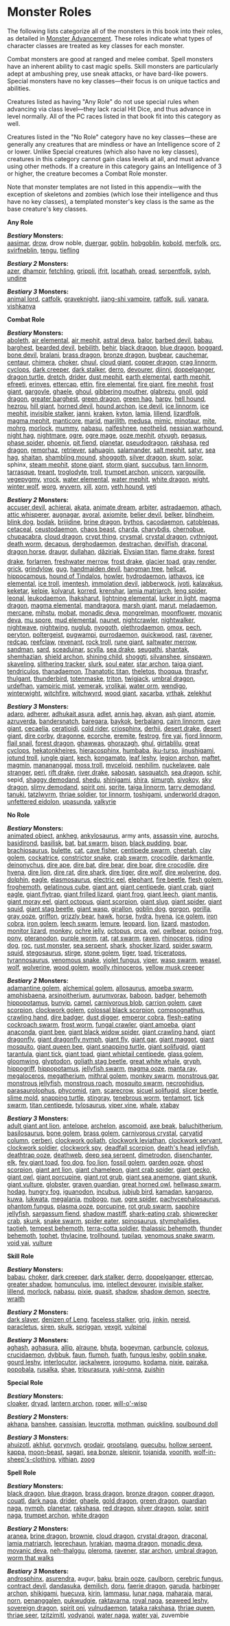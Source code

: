 # Monster Roles

The following lists categorize all of the monsters in this book into their roles, as detailed in [Monster Advancement](/pathfinderRPG/prd/monsters/monsterAdvancement.html). These roles indicate what types of character classes are treated as key classes for each monster.

Combat monsters are good at ranged and melee combat. Spell monsters have an inherent ability to cast magic spells. Skill monsters are particularly adept at ambushing prey, use sneak attacks, or have bard-like powers. Special monsters have no key classes—their focus is on unique tactics and abilities.

Creatures listed as having "Any Role" do not use special rules when advancing via class level—they lack racial Hit Dice, and thus advance in level normally. All of the PC races listed in that book fit into this category as well.

Creatures listed in the "No Role" category have no key classes—these are generally any creatures that are mindless or have an Intelligence score of 2 or lower. Unlike Special creatures (which also have no key classes), creatures in this category cannot gain class levels at all, and must advance using other methods. If a creature in this category gains an Intelligence of 3 or higher, the creature becomes a Combat Role monster.

Note that monster templates are not listed in this appendix—with the exception of skeletons and zombies (which lose their intelligence and thus have no key classes), a templated monster's key class is the same as the base creature's key classes.

**Any Role**

**_Bestiary_ Monsters:**  
 [aasimar](/pathfinderRPG/prd/monsters/aasimar.html#_aasimar), [drow](/pathfinderRPG/prd/monsters/drow.html#_drow), drow noble, [duergar](/pathfinderRPG/prd/monsters/duergar.html#_duergar), [goblin](/pathfinderRPG/prd/monsters/goblin.html#_goblin), [hobgoblin](/pathfinderRPG/prd/monsters/hobgoblin.html#_hobgoblin), [kobold](/pathfinderRPG/prd/monsters/kobold.html#_kobold), [merfolk](/pathfinderRPG/prd/monsters/merfolk.html#_merfolk), [orc](/pathfinderRPG/prd/monsters/orc.html#_orc), [svirfneblin](/pathfinderRPG/prd/monsters/svirfneblin.html#_svirfneblin), [tengu](/pathfinderRPG/prd/monsters/tengu.html#_tengu), [tiefling](/pathfinderRPG/prd/monsters/tiefling.html#_tiefling)

**_Bestiary 2_ Monsters:**  
 [azer](/pathfinderRPG/prd/additionalMonsters/azer.html#_azer), [dhampir](/pathfinderRPG/prd/additionalMonsters/dhampir.html#_dhampir-), [fetchling](/pathfinderRPG/prd/additionalMonsters/fetchling.html#_fetchling), [grippli](/pathfinderRPG/prd/additionalMonsters/grippli.html#_grippli), [ifrit](/pathfinderRPG/prd/additionalMonsters/ifrit.html#_ifrit), [locathah](/pathfinderRPG/prd/additionalMonsters/locathah.html#_locathah), [oread](/pathfinderRPG/prd/additionalMonsters/oread.html#_oread-), [serpentfolk](/pathfinderRPG/prd/additionalMonsters/serpentfolk.html#_serpentfolk), [sylph](/pathfinderRPG/prd/additionalMonsters/sylph.html#_sylph), [undine](/pathfinderRPG/prd/additionalMonsters/undine.html#_undine)

**_Bestiary 3_ Monsters:**  
 [animal lord](/pathfinderRPG/prd/bestiary3/animalLord.html#_animal-lord), [catfolk](/pathfinderRPG/prd/bestiary3/catfolk.html#_catfolk), [graveknight](/pathfinderRPG/prd/bestiary3/graveknight.html#_graveknight), [jiang-shi vampire](/pathfinderRPG/prd/bestiary3/vampire.html#_vampire,-jiang-shi), [ratfolk](/pathfinderRPG/prd/bestiary3/ratfolk.html#_ratfolk), [suli](/pathfinderRPG/prd/bestiary3/suli.html#_suli), [vanara](/pathfinderRPG/prd/bestiary3/vanara.html#_vanara), [vishkanya](/pathfinderRPG/prd/bestiary3/vishkanya.html#_vishkanya)

**Combat Role**

**_Bestiary_ Monsters:**  
 [aboleth](/pathfinderRPG/prd/monsters/aboleth.html#_aboleth), [air elemental](/pathfinderRPG/prd/monsters/elemental.html#_elemental-air), [air mephit](/pathfinderRPG/prd/monsters/mephit.html#_mephit), [astral deva](/pathfinderRPG/prd/monsters/angel.html#_angel-astral-deva), [balor](/pathfinderRPG/prd/monsters/demon.html#_demon-balor), [barbed devil](/pathfinderRPG/prd/monsters/devil.html#_devil-barbed), [babau](/pathfinderRPG/prd/monsters/demon.html#_demon-babau), [barghest](/pathfinderRPG/prd/monsters/barghest.html#_barghest), [bearded devil](/pathfinderRPG/prd/monsters/devil.html#_devil-bearded), [bebilith](/pathfinderRPG/prd/monsters/bebilith.html#_bebilith), [behir](/pathfinderRPG/prd/monsters/behir.html#_behir), [black dragon](/pathfinderRPG/prd/monsters/dragon.html#_chromatic-dragon-black), [blue dragon](/pathfinderRPG/prd/monsters/dragon.html#_chromatic-dragon-blue), [boggard](/pathfinderRPG/prd/monsters/boggard.html#_boggard), [bone devil](/pathfinderRPG/prd/monsters/devil.html#_devil-bone), [bralani](/pathfinderRPG/prd/monsters/azata.html#_azata-bralani), [brass dragon](/pathfinderRPG/prd/monsters/dragon.html#_metallic-dragon-brass), [bronze dragon](/pathfinderRPG/prd/monsters/dragon.html#_metallic-dragon-bronze), [bugbear](/pathfinderRPG/prd/monsters/bugbear.html#_bugbear), [cauchemar](/pathfinderRPG/prd/monsters/nightmare.html#_nightmare-cauchemar), [centaur](/pathfinderRPG/prd/monsters/centaur.html#_centaur), [chimera](/pathfinderRPG/prd/monsters/chimera.html#_chimera), [choker](/pathfinderRPG/prd/monsters/choker.html#_choker), [chuul](/pathfinderRPG/prd/monsters/chuul.html#_chuul), [cloud giant](/pathfinderRPG/prd/monsters/giant.html#_giant-cloud), [copper dragon](/pathfinderRPG/prd/monsters/dragon.html#_metallic-dragon-copper), [crag linnorm](/pathfinderRPG/prd/monsters/linnorm.html#_linnorm-crag), [cyclops](/pathfinderRPG/prd/monsters/cyclops.html#_cyclops), [dark creeper](/pathfinderRPG/prd/monsters/darkCreeper.html#_dark-creeper), [dark stalker](/pathfinderRPG/prd/monsters/darkStalker.html#_dark-stalker), [derro](/pathfinderRPG/prd/monsters/derro.html#_derro), [devourer](/pathfinderRPG/prd/monsters/devourer.html#_devourer), [djinni](/pathfinderRPG/prd/monsters/genie.html#_genie-djinni), [doppelganger](/pathfinderRPG/prd/monsters/doppelganger.html#_doppelganger), [dragon turtle](/pathfinderRPG/prd/monsters/dragonTurtle.html#_dragon-turtle), [dretch](/pathfinderRPG/prd/monsters/demon.html#_demon-dretch), [drider](/pathfinderRPG/prd/monsters/drider.html#_drider), [dust mephit](/pathfinderRPG/prd/monsters/mephit.html#_mephit), [earth elemental](/pathfinderRPG/prd/monsters/elemental.html#_elemental-earth), [earth mephit](/pathfinderRPG/prd/monsters/mephit.html#_mephit), [efreeti](/pathfinderRPG/prd/monsters/genie.html#_genie-efreeti), [erinyes](/pathfinderRPG/prd/monsters/devil.html#_devil-erinyes), [ettercap](/pathfinderRPG/prd/monsters/ettercap.html#_ettercap), [ettin](/pathfinderRPG/prd/monsters/ettin.html#_ettin), [fire elemental](/pathfinderRPG/prd/monsters/elemental.html#_elemental-fire), [fire giant](/pathfinderRPG/prd/monsters/giant.html#_giant-fire), [fire mephit](/pathfinderRPG/prd/monsters/mephit.html#_mephit), [frost giant](/pathfinderRPG/prd/monsters/giant.html#_giant-frost), [gargoyle](/pathfinderRPG/prd/monsters/gargoyle.html#_gargoyle), [ghaele](/pathfinderRPG/prd/monsters/azata.html#_azata-ghaele), [ghoul](/pathfinderRPG/prd/monsters/ghoul.html#_ghoul), [gibbering mouther](/pathfinderRPG/prd/monsters/gibberingMouther.html#_gibbering-mouther), [glabrezu](/pathfinderRPG/prd/monsters/demon.html#_demon-glabrezu), [gnoll](/pathfinderRPG/prd/monsters/gnoll.html#_gnoll), [gold dragon](/pathfinderRPG/prd/monsters/dragon.html#_metallic-dragon-gold), [greater barghest](/pathfinderRPG/prd/monsters/barghest.html#_greater-barghest), [green dragon](/pathfinderRPG/prd/monsters/dragon.html#_chromatic-dragon-green), [green hag](/pathfinderRPG/prd/monsters/greenHag.html#_green-hag), [harpy](/pathfinderRPG/prd/monsters/harpy.html#_harpy), [hell hound](/pathfinderRPG/prd/monsters/hellHound.html#_hell-hound), [hezrou](/pathfinderRPG/prd/monsters/demon.html#_demon-hezrou), [hill giant](/pathfinderRPG/prd/monsters/giant.html#_giant-hill), [horned devil](/pathfinderRPG/prd/monsters/devil.html#_devil-horned), [hound archon](/pathfinderRPG/prd/monsters/archon.html#_archon-hound), [ice devil](/pathfinderRPG/prd/monsters/devil.html#_devil-ice), [ice linnorm](/pathfinderRPG/prd/monsters/linnorm.html#_linnorm-ice), [ice mephit](/pathfinderRPG/prd/monsters/mephit.html#_mephit), [invisible stalker](/pathfinderRPG/prd/monsters/invisibleStalker.html#_invisible-stalker), [janni](/pathfinderRPG/prd/monsters/genie.html#_genie-janni), [kraken](/pathfinderRPG/prd/monsters/kraken.html#_kraken), [kyton](/pathfinderRPG/prd/monsters/kyton.html#_kyton), [lamia](/pathfinderRPG/prd/monsters/lamia.html#_lamia), [lillend](/pathfinderRPG/prd/monsters/azata.html#_azata-lillend), [lizardfolk](/pathfinderRPG/prd/monsters/lizardfolk.html#_lizardfolk), [magma mephit](/pathfinderRPG/prd/monsters/mephit.html#_mephit), [manticore](/pathfinderRPG/prd/monsters/manticore.html#_manticore), [marid](/pathfinderRPG/prd/monsters/genie.html#_genie-marid), [marilith](/pathfinderRPG/prd/monsters/demon.html#_demon-marilith), [medusa](/pathfinderRPG/prd/monsters/medusa.html#_medusa), [mimic](/pathfinderRPG/prd/monsters/mimic.html#_mimic), [minotaur](/pathfinderRPG/prd/monsters/minotaur.html#_minotaur), [mite](/pathfinderRPG/prd/monsters/mite.html#_mite), [mohrg](/pathfinderRPG/prd/monsters/mohrg.html#_mohrg), [morlock](/pathfinderRPG/prd/monsters/morlock.html#_morlock), [mummy](/pathfinderRPG/prd/monsters/mummy.html#_mummy), [nabasu](/pathfinderRPG/prd/monsters/demon.html#_demon-nabasu), [nalfeshnee](/pathfinderRPG/prd/monsters/demon.html#_demon-nalfeshnee), [neothelid](/pathfinderRPG/prd/monsters/neothelid.html#_neothelid), [nessian warhound](/pathfinderRPG/prd/monsters/hellHound.html#_hell-hound-nessian), [night hag](/pathfinderRPG/prd/monsters/nightHag.html#_night-hag), [nightmare](/pathfinderRPG/prd/monsters/nightmare.html#_nightmare), [ogre](/pathfinderRPG/prd/monsters/ogre.html#_ogre), [ogre mage](/pathfinderRPG/prd/monsters/oni.html#_oni-ogre-mage), [ooze mephit](/pathfinderRPG/prd/monsters/mephit.html#_mephit), [otyugh](/pathfinderRPG/prd/monsters/otyugh.html#_otyugh), [pegasus](/pathfinderRPG/prd/monsters/pegasus.html#_pegasus), [phase spider](/pathfinderRPG/prd/monsters/phaseSpider.html#_phase-spider), [phoenix](/pathfinderRPG/prd/monsters/phoenix.html#_phoenix), [pit fiend](/pathfinderRPG/prd/monsters/devil.html#_devil-pit-fiend), [planetar](/pathfinderRPG/prd/monsters/angel.html#_angel-planetar), [pseudodragon](/pathfinderRPG/prd/monsters/pseudodragon.html#_pseudodragon), [rakshasa](/pathfinderRPG/prd/monsters/rakshasa.html#_rakshasa), [red dragon](/pathfinderRPG/prd/monsters/dragon.html#_chromatic-dragon-red), [remorhaz](/pathfinderRPG/prd/monsters/remorhaz.html#_remorhaz), [retriever](/pathfinderRPG/prd/monsters/retriever.html#_retriever), [sahuagin](/pathfinderRPG/prd/monsters/sahuagin.html#_sahuagin), [salamander](/pathfinderRPG/prd/monsters/salamander.html#_salamander), [salt mephit](/pathfinderRPG/prd/monsters/mephit.html#_mephit), [satyr](/pathfinderRPG/prd/monsters/satyr.html#_satyr), [sea hag](/pathfinderRPG/prd/monsters/seaHag.html#_sea-hag), [shaitan](/pathfinderRPG/prd/monsters/genie.html#_genie-shaitan), [shambling mound](/pathfinderRPG/prd/monsters/shamblingMound.html#_shambling-mound), [shoggoth](/pathfinderRPG/prd/monsters/shoggoth.html#_shoggoth), [silver dragon](/pathfinderRPG/prd/monsters/dragon.html#_metallic-dragon-silver), [skum](/pathfinderRPG/prd/monsters/skum.html#_skum), [solar](/pathfinderRPG/prd/monsters/angel.html#_angel-solar), sphinx, [steam mephit](/pathfinderRPG/prd/monsters/mephit.html#_mephit), [stone giant](/pathfinderRPG/prd/monsters/giant.html#_giant-stone), [storm giant](/pathfinderRPG/prd/monsters/giant.html#_giant-storm), [succubus](/pathfinderRPG/prd/monsters/demon.html#_demon-succubus), [tarn linnorm](/pathfinderRPG/prd/monsters/linnorm.html#_linnorm-tarn), [tarrasque](/pathfinderRPG/prd/monsters/tarrasque.html#_tarrasque), [treant](/pathfinderRPG/prd/monsters/treant.html#_treant), [troglodyte](/pathfinderRPG/prd/monsters/troglodyte.html#_troglodyte), [troll](/pathfinderRPG/prd/monsters/troll.html#_troll), [trumpet archon](/pathfinderRPG/prd/monsters/archon.html#_archon-trumpet), [unicorn](/pathfinderRPG/prd/monsters/unicorn.html#_unicorn), [vargouille](/pathfinderRPG/prd/monsters/vargouille.html#_vargouille), [vegepygmy](/pathfinderRPG/prd/monsters/vegepygmy.html#_vegepygmy), [vrock](/pathfinderRPG/prd/monsters/demon.html#_demon-vrock), [water elemental](/pathfinderRPG/prd/monsters/elemental.html#_elemental-water), [water mephit](/pathfinderRPG/prd/monsters/mephit.html#_mephit), [white dragon](/pathfinderRPG/prd/monsters/dragon.html#_chromatic-dragon-white), [wight](/pathfinderRPG/prd/monsters/wight.html#_wight), [winter wolf](/pathfinderRPG/prd/monsters/worg.html#_worg-winter-wolf), [worg](/pathfinderRPG/prd/monsters/worg.html#_worg), [wyvern](/pathfinderRPG/prd/monsters/wyvern.html#_wyvern), [xill](/pathfinderRPG/prd/monsters/xill.html#_xill), [xorn](/pathfinderRPG/prd/monsters/xill.html#_xill), [yeth hound](/pathfinderRPG/prd/monsters/yethHound.html#_yeth-hound), [yeti](/pathfinderRPG/prd/monsters/yeti.html#_yeti)

**_Bestiary 2_ Monsters:**  
 [accuser devil](/pathfinderRPG/prd/additionalMonsters/devil.html#_devil,-accuser), [achierai](/pathfinderRPG/prd/additionalMonsters/achaierai.html#_achaierai), [akata](/pathfinderRPG/prd/additionalMonsters/akata.html#_akata), [animate dream](/pathfinderRPG/prd/additionalMonsters/animateDream.html#_animate-dream), [arbiter](/pathfinderRPG/prd/additionalMonsters/inevitable.html#_inevitable,-arbiter), [astradaemon](/pathfinderRPG/prd/additionalMonsters/daemon.html#_daemon,-astradaemon), [athach](/pathfinderRPG/prd/additionalMonsters/athach.html#_athach), [attic whisperer](/pathfinderRPG/prd/additionalMonsters/atticWhisperer.html#_attic-whisperer), [augnagar](/pathfinderRPG/prd/additionalMonsters/qlippoth.html#_qlippoth,-augnagar), [avoral](/pathfinderRPG/prd/additionalMonsters/agathion.html#_agathion,-avoral), [axiomite](/pathfinderRPG/prd/additionalMonsters/axiomite.html#_axiomite-), [belier devil](/pathfinderRPG/prd/additionalMonsters/devil.html#_devil,-belier), [belker](/pathfinderRPG/prd/additionalMonsters/belker.html#_belker), [blindheim](/pathfinderRPG/prd/additionalMonsters/blindheim.html#_blindheim), [blink dog](/pathfinderRPG/prd/additionalMonsters/blinkDog.html#_blink-dog), [bodak](/pathfinderRPG/prd/additionalMonsters/bodak.html#_bodak), [brijidine](/pathfinderRPG/prd/additionalMonsters/azata.html#_azata,-brijidine), [brine dragon](/pathfinderRPG/prd/additionalMonsters/dragon.html#_primal-dragon,-brine), [bythos](/pathfinderRPG/prd/additionalMonsters/aeon.html#_aeon,-bythos-), [cacodaemon](/pathfinderRPG/prd/additionalMonsters/daemon.html#_daemon,-cacodaemon), [catoblepas](/pathfinderRPG/prd/additionalMonsters/catoblepas.html#_catoblepas), [cetaceal](/pathfinderRPG/prd/additionalMonsters/agathion.html#_agathion,-cetaceal), [ceustodaemon](/pathfinderRPG/prd/additionalMonsters/daemon.html#_daemon,-ceustodaemon), [chaos beast](/pathfinderRPG/prd/additionalMonsters/chaosBeast.html#_chaos-beast), [charda](/pathfinderRPG/prd/additionalMonsters/charda.html#_charda), [charybdis](/pathfinderRPG/prd/additionalMonsters/charybdis.html#_charybdis), [chernobue](/pathfinderRPG/prd/additionalMonsters/qlippoth.html#_qlippoth,-chernobue), [chupacabra](/pathfinderRPG/prd/additionalMonsters/chupacabra.html#_chupacabra), [cloud dragon](/pathfinderRPG/prd/additionalMonsters/dragon.html#_primal-dragon,-cloud), [crypt thing](/pathfinderRPG/prd/additionalMonsters/cryptThing.html#_crypt-thing), [crysmal](/pathfinderRPG/prd/additionalMonsters/crysmal.html#_crysmal), [crystal dragon](/pathfinderRPG/prd/additionalMonsters/dragon.html#_primal-dragon,-crystal), [cythnigot](/pathfinderRPG/prd/additionalMonsters/qlippoth.html#_qlippoth,-cythnigot), [death worm](/pathfinderRPG/prd/additionalMonsters/deathWorm.html#_death-worm), [decapus](/pathfinderRPG/prd/additionalMonsters/decapus.html#_decapus), [derghodaemon](/pathfinderRPG/prd/additionalMonsters/daemon.html#_daemon,-derghodaemon), [destrachan](/pathfinderRPG/prd/additionalMonsters/destrachan.html#_destrachan), [devilfish](/pathfinderRPG/prd/additionalMonsters/devilfish.html#_devilfish), [draconal](/pathfinderRPG/prd/additionalMonsters/agathion.html#_agathion,-draconal), [dragon horse](/pathfinderRPG/prd/additionalMonsters/dragonHorse.html#_dragon-horse), [draugr](/pathfinderRPG/prd/additionalMonsters/draugr.html#_draugr), [dullahan](/pathfinderRPG/prd/additionalMonsters/dullahan.html#_dullahan), [dâziriak](/pathfinderRPG/prd/additionalMonsters/dZiriak.html#_dziriak-), [Elysian titan](/pathfinderRPG/prd/additionalMonsters/titan.html#_titan,-elysian), [flame drake](/pathfinderRPG/prd/additionalMonsters/drake.html#_drake,-flame), [forest drake](/pathfinderRPG/prd/additionalMonsters/drake.html#_drake,-forest), [forlarren](/pathfinderRPG/prd/additionalMonsters/forlarren.html#_forlarren), [freshwater merrow](/pathfinderRPG/prd/additionalMonsters/merrow.html#_merrow), [frost drake](/pathfinderRPG/prd/additionalMonsters/drake.html#_drake,-frost), [glacier toad](/pathfinderRPG/prd/additionalMonsters/toad.html#_toad,-glacier), [gray render](/pathfinderRPG/prd/additionalMonsters/grayRender.html#_gray-render), [grick](/pathfinderRPG/prd/additionalMonsters/grick.html#_grick), [grindylow](/pathfinderRPG/prd/additionalMonsters/grindylow.html#_grindylow), [gug](/pathfinderRPG/prd/additionalMonsters/gug.html#_gug), [handmaiden devil](/pathfinderRPG/prd/additionalMonsters/devil.html#_devil,-handmaiden), [hangman tree](/pathfinderRPG/prd/additionalMonsters/hangmanTree.html#_hangman-tree), [hellcat](/pathfinderRPG/prd/additionalMonsters/hellcat.html#_hellcat), [hippocampus](/pathfinderRPG/prd/additionalMonsters/hippocampus.html#_hippocampus), [hound of Tindalos](/pathfinderRPG/prd/additionalMonsters/houndOfTindalos.html#_hound-of-tindalos), [howler](/pathfinderRPG/prd/additionalMonsters/howler.html#_howler), [hydrodaemon](/pathfinderRPG/prd/additionalMonsters/daemon.html#_daemon,-hydrodaemon), [iathavos](/pathfinderRPG/prd/additionalMonsters/qlippoth.html#_qlippoth,-iathavos), [ice elemental](/pathfinderRPG/prd/additionalMonsters/elemental.html#_elemental,-ice), [ice troll](/pathfinderRPG/prd/additionalMonsters/troll.html#_troll,-ice), [imentesh](/pathfinderRPG/prd/additionalMonsters/protean.html#_protean,-imentesh), [immolation devil](/pathfinderRPG/prd/additionalMonsters/devil.html#_devil,-immolation), [jabberwock](/pathfinderRPG/prd/additionalMonsters/jabberwock.html#_jabberwock), [jyoti](/pathfinderRPG/prd/additionalMonsters/jyoti.html#_jyoti), [kalavakus](/pathfinderRPG/prd/additionalMonsters/demon.html#_demon,-kalavakus), [keketar](/pathfinderRPG/prd/additionalMonsters/protean.html#_protean,-keketar-), [kelpie](/pathfinderRPG/prd/additionalMonsters/kelpie.html#_kelpie), [kolyarut](/pathfinderRPG/prd/additionalMonsters/inevitable.html#_inevitable,-kolyarut), [korred](/pathfinderRPG/prd/additionalMonsters/korred.html#_korred), [krenshar](/pathfinderRPG/prd/additionalMonsters/krenshar.html#_krenshar-), [lamia matriarch](/pathfinderRPG/prd/additionalMonsters/lamiaMatriarch.html#_lamia-matriarch), [leng spider](/pathfinderRPG/prd/additionalMonsters/lengSpider.html#_leng-spider), [leonal](/pathfinderRPG/prd/additionalMonsters/agathion.html#_agathion,-leonal), [leukodaemon](/pathfinderRPG/prd/additionalMonsters/daemon.html#_daemon,-leukodaemon), [lhaksharut](/pathfinderRPG/prd/additionalMonsters/inevitable.html#_inevitable,-lhaksharut), [lightning elemental](/pathfinderRPG/prd/additionalMonsters/elemental.html#_elemental,-lightning), [lurker in light](/pathfinderRPG/prd/additionalMonsters/lurkerInLight.html#_lurker-in-light), [magma dragon](/pathfinderRPG/prd/additionalMonsters/dragon.html#_primal-dragon,-magma), [magma elemental](/pathfinderRPG/prd/additionalMonsters/elemental.html#_elemental,-magma), [mandragora](/pathfinderRPG/prd/additionalMonsters/mandragora.html#_mandragora), [marsh giant](/pathfinderRPG/prd/additionalMonsters/giant.html#_giant,-marsh), [marut](/pathfinderRPG/prd/additionalMonsters/inevitable.html#_inevitable,-marut), [meladaemon](/pathfinderRPG/prd/additionalMonsters/daemon.html#_daemon,-meladaemon), [mercane](/pathfinderRPG/prd/additionalMonsters/mercane.html#_mercane), [mihstu](/pathfinderRPG/prd/additionalMonsters/mihstu.html#_mihstu), [mobat](/pathfinderRPG/prd/additionalMonsters/bat.html#_bat,-mobat-), [monadic deva](/pathfinderRPG/prd/additionalMonsters/angel.html#_angel,-monadic-deva), [mongrelman](/pathfinderRPG/prd/additionalMonsters/mongrelman.html#_mongrelman), [moonflower](/pathfinderRPG/prd/additionalMonsters/moonflower.html#_moonflower), [movanic deva](/pathfinderRPG/prd/additionalMonsters/angel.html#_angel,-movanic-deva), [mu spore](/pathfinderRPG/prd/additionalMonsters/muSpore.html#_mu-spore), [mud elemental](/pathfinderRPG/prd/additionalMonsters/elemental.html#_elemental,-mud), [naunet](/pathfinderRPG/prd/additionalMonsters/protean.html#_protean,-naunet-), [nightcrawler](/pathfinderRPG/prd/additionalMonsters/nightshade.html#_nightshade,-nightcrawler), [nightwalker](/pathfinderRPG/prd/additionalMonsters/nightshade.html#_nightshade,-nightwalker), [nightwave](/pathfinderRPG/prd/additionalMonsters/nightshade.html#_nightshade,-nightwave), [nightwing](/pathfinderRPG/prd/additionalMonsters/nightshade.html#_nightshade,-nightwing), [nuglub](/pathfinderRPG/prd/additionalMonsters/gremlin.html#_gremlin,-nuglub), [nyogoth](/pathfinderRPG/prd/additionalMonsters/qlippoth.html#_qlippoth,-nyogoth), [olethrodaemon](/pathfinderRPG/prd/additionalMonsters/daemon.html#_daemon,-olethrodaemon), [omox](/pathfinderRPG/prd/additionalMonsters/demon.html#_demon,-omox), [pech](/pathfinderRPG/prd/additionalMonsters/pech.html#_pech), [peryton](/pathfinderRPG/prd/additionalMonsters/peryton.html#_peryton), [poltergeist](/pathfinderRPG/prd/additionalMonsters/poltergeist.html#_poltergeist), [pugwampi](/pathfinderRPG/prd/additionalMonsters/gremlin.html#_gremlin,-pugwampi), [purrodaemon](/pathfinderRPG/prd/additionalMonsters/daemon.html#_daemon,-purrodaemon), [quickwood](/pathfinderRPG/prd/additionalMonsters/quickwood.html#_quickwood), [rast](/pathfinderRPG/prd/additionalMonsters/rast.html#_rast), [ravener](/pathfinderRPG/prd/additionalMonsters/ravener.html#_ravener), [redcap](/pathfinderRPG/prd/additionalMonsters/redcap.html#_redcap), [reefclaw](/pathfinderRPG/prd/additionalMonsters/reefclaw.html#_reefclaw), [revenant](/pathfinderRPG/prd/additionalMonsters/revenant.html#_revenant), [rock troll](/pathfinderRPG/prd/additionalMonsters/troll.html#_troll,-rock), [rune giant](/pathfinderRPG/prd/additionalMonsters/giant.html#_giant,-rune), [saltwater merrow](/pathfinderRPG/prd/additionalMonsters/merrow.html#_merrow), [sandman](/pathfinderRPG/prd/additionalMonsters/sandman.html#_sandman), [sard](/pathfinderRPG/prd/additionalMonsters/sard.html#_sard), [sceaduinar](/pathfinderRPG/prd/additionalMonsters/sceaduinar.html#_sceaduinar), [scylla](/pathfinderRPG/prd/additionalMonsters/scylla.html#_scylla), [sea drake](/pathfinderRPG/prd/additionalMonsters/drake.html#_drake,-sea), [seugathi](/pathfinderRPG/prd/additionalMonsters/seugathi.html#_seugathi), [shantak](/pathfinderRPG/prd/additionalMonsters/shantak.html#_shantak), [shemhazian](/pathfinderRPG/prd/additionalMonsters/demon.html#_demon,-shemhazian), [shield archon](/pathfinderRPG/prd/additionalMonsters/archon.html#_archon,-shield), [shining child](/pathfinderRPG/prd/additionalMonsters/shiningChild.html#_shining-child-), [shoggti](/pathfinderRPG/prd/additionalMonsters/qlippoth.html#_qlippoth,-shoggti), [silvanshee](/pathfinderRPG/prd/additionalMonsters/agathion.html#_agathion,-silvanshee), [sinspawn](/pathfinderRPG/prd/additionalMonsters/sinspawn.html#_sinspawn), [skaveling](/pathfinderRPG/prd/additionalMonsters/bat.html#_bat,-skaveling), [slithering tracker](/pathfinderRPG/prd/additionalMonsters/slitheringTracker.html#_slithering-tracker), [slurk](/pathfinderRPG/prd/additionalMonsters/slurk.html#_slurk-), [soul eater](/pathfinderRPG/prd/additionalMonsters/soulEater.html#_soul-eater), [star archon](/pathfinderRPG/prd/additionalMonsters/archon.html#_archon,-star), [taiga giant](/pathfinderRPG/prd/additionalMonsters/giant.html#_giant,-taiga), [tendriculos](/pathfinderRPG/prd/additionalMonsters/tendriculos.html#_tendriculos), [thanadaemon](/pathfinderRPG/prd/additionalMonsters/daemon.html#_daemon,-thanadaemon), [Thanatotic titan](/pathfinderRPG/prd/additionalMonsters/titan.html#_titan,-thanatotic), [theletos](/pathfinderRPG/prd/additionalMonsters/aeon.html#_aeon,-theletos), [thoqqua](/pathfinderRPG/prd/additionalMonsters/thoqqua.html#_thoqqua), [thrasfyr](/pathfinderRPG/prd/additionalMonsters/thrasfyr.html#_thrasfyr), [thulgant](/pathfinderRPG/prd/additionalMonsters/qlippoth.html#_qlippoth,-thulgant), [thunderbird](/pathfinderRPG/prd/additionalMonsters/thunderbird.html#_thunderbird), [totenmaske](/pathfinderRPG/prd/additionalMonsters/totenmaske.html#_totenmaske-), [triton](/pathfinderRPG/prd/additionalMonsters/triton.html#_triton), [twigjack](/pathfinderRPG/prd/additionalMonsters/twigjack.html#_twigjack), [umbral dragon](/pathfinderRPG/prd/additionalMonsters/dragon.html#_primal-dragon,-umbral), [urdefhan](/pathfinderRPG/prd/additionalMonsters/urdefhan.html#_urdefhan), [vampiric mist](/pathfinderRPG/prd/additionalMonsters/vampiricMist.html), [vemerak](/pathfinderRPG/prd/additionalMonsters/vemerak.html#_vemerak), [vrolikai](/pathfinderRPG/prd/additionalMonsters/demon.html#_demon,-vrolikai), [water orm](/pathfinderRPG/prd/additionalMonsters/waterOrm.html#_water-orm), [wendigo](/pathfinderRPG/prd/additionalMonsters/wendigo.html#_wendigo), [winterwight](/pathfinderRPG/prd/additionalMonsters/winterwight.html#_winterwight), [witchfire](/pathfinderRPG/prd/additionalMonsters/witchfire.html#_witchfire), [witchwyrd](/pathfinderRPG/prd/additionalMonsters/witchwyrd.html#_witchwyrd-), [wood giant](/pathfinderRPG/prd/additionalMonsters/giant.html#_giant,-wood), [xacarba](/pathfinderRPG/prd/additionalMonsters/xacarba.html#_xacarba), [yrthak](/pathfinderRPG/prd/additionalMonsters/yrthak.html#_yrthak), [zelekhut](/pathfinderRPG/prd/additionalMonsters/inevitable.html#_inevitable,-zelekhut)

**_Bestiary 3_ Monsters:**  
 [adaro](/pathfinderRPG/prd/bestiary3/adaro.html#_adaro), [adherer](/pathfinderRPG/prd/bestiary3/adherer.html#_adherer), [adhukait asura](/pathfinderRPG/prd/bestiary3/asura.html#_asura,-adhukait), [adlet](/pathfinderRPG/prd/bestiary3/adlet.html#_adlet), [annis hag](/pathfinderRPG/prd/bestiary3/annisHag.html#_annis-hag), [akvan](/pathfinderRPG/prd/bestiary3/div.html#_div,-akvan), [ash giant](/pathfinderRPG/prd/bestiary3/giant.html#_giant,-ash), [atomie](/pathfinderRPG/prd/bestiary3/atomie.html#_atomie), [azruverda](/pathfinderRPG/prd/bestiary3/azruverda.html#_azruverda), [bandersnatch](/pathfinderRPG/prd/bestiary3/bandersnatch.html#_bandersnatch), [baregara](/pathfinderRPG/prd/bestiary3/baregara.html#_baregara), [baykok](/pathfinderRPG/prd/bestiary3/baykok.html#_baykok), [berbalang](/pathfinderRPG/prd/bestiary3/berbalang.html#_berbalang), [cairn linnorm](/pathfinderRPG/prd/bestiary3/linnorm.html#_linnorm,-cairn), [cave giant](/pathfinderRPG/prd/bestiary3/giant.html#_giant,-cave), [cecaelia](/pathfinderRPG/prd/bestiary3/cecaelia.html#_cecaelia), [ceratioidi](/pathfinderRPG/prd/bestiary3/ceratioidi.html#_ceratioidi), [cold rider](/pathfinderRPG/prd/bestiary3/coldRider.html#_cold-rider), [criosphinx](/pathfinderRPG/prd/bestiary3/sphinx.html#_sphinx,-criosphinx), [derhii](/pathfinderRPG/prd/bestiary3/derhii.html#_derhii), [desert drake](/pathfinderRPG/prd/bestiary3/drake.html#_drake,-desert), [desert giant](/pathfinderRPG/prd/bestiary3/giant.html#_giant,-desert), [dire corby](/pathfinderRPG/prd/bestiary3/direCorby.html#_dire-corby), [dragonne](/pathfinderRPG/prd/bestiary3/dragonne.html#_dragonne), [ecorche](/pathfinderRPG/prd/bestiary3/ecorche.html#_ecorche), [eremite](/pathfinderRPG/prd/bestiary3/kyton.html#_kyton,-eremite), [festrog](/pathfinderRPG/prd/bestiary3/festrog.html#_festrog), [fire yai](/pathfinderRPG/prd/bestiary3/oni.html#_oni,-fire-yai), [fjord linnorm](/pathfinderRPG/prd/bestiary3/linnorm.html#_linnorm,-fjord), [flail snail](/pathfinderRPG/prd/bestiary3/flailSnail.html#_flail-snail), [forest dragon](/pathfinderRPG/prd/bestiary3/dragon.html#_imperial-dragon,-forest), [ghawwas](/pathfinderRPG/prd/bestiary3/div.html#_div,-ghawwas), [ghorazagh](/pathfinderRPG/prd/bestiary3/ghorazagh.html#_ghorazagh), [ghul](/pathfinderRPG/prd/bestiary3/ghul.html#_ghul), [girtablilu](/pathfinderRPG/prd/bestiary3/girtablilu.html#_girtablilu), [great cyclops](/pathfinderRPG/prd/bestiary3/cyclops.html#_cyclops,-great), [hekatonkheires](/pathfinderRPG/prd/bestiary3/titan.html#_titan,-hekatonkheires), [hieracosphinx](/pathfinderRPG/prd/bestiary3/sphinx.html#_sphinx,-hieracosphinx), [humbaba](/pathfinderRPG/prd/bestiary3/humbaba.html#_humbaba), [iku-turso](/pathfinderRPG/prd/bestiary3/ikuTurso.html#_iku-turso), [jinushigami](/pathfinderRPG/prd/bestiary3/kami.html#_kami,-jinushigami), [jotund troll](/pathfinderRPG/prd/bestiary3/troll.html#_troll,-jotund), [jungle giant](/pathfinderRPG/prd/bestiary3/giant.html#_giant,-jungle), [kech](/pathfinderRPG/prd/bestiary3/kech.html#_kech), [kongamato](/pathfinderRPG/prd/bestiary3/kongamato.html#_kongamato), [leaf leshy](/pathfinderRPG/prd/bestiary3/leshy.html#_leshy,-leaf), [legion archon](/pathfinderRPG/prd/bestiary3/archon.html#_archon,-legion), [maftet](/pathfinderRPG/prd/bestiary3/maftet.html#_maftet), [magmin](/pathfinderRPG/prd/bestiary3/magmin.html#_magmin), [manananggal](/pathfinderRPG/prd/bestiary3/manananggal.html#_manananggal), [moss troll](/pathfinderRPG/prd/bestiary3/troll.html#_troll,-moss), [myceloid](/pathfinderRPG/prd/bestiary3/myceloid.html#_myceloid), [nephilim](/pathfinderRPG/prd/bestiary3/nephilim.html#_nephilim), [nuckelavee](/pathfinderRPG/prd/bestiary3/nuckelavee.html#_nuckelavee), [pale stranger](/pathfinderRPG/prd/bestiary3/paleStranger.html#_pale-stranger), [peri](/pathfinderRPG/prd/bestiary3/peri.html#_peri), [rift drake](/pathfinderRPG/prd/bestiary3/drake.html#_drake,-rift), [river drake](/pathfinderRPG/prd/bestiary3/drake.html#_drake,-river), [sabosan](/pathfinderRPG/prd/bestiary3/sabosan.html#_sabosan), [sasquatch](/pathfinderRPG/prd/bestiary3/sasquatch.html#_sasquatch), [sea dragon](/pathfinderRPG/prd/bestiary3/dragon.html#_imperial-dragon,-sea), [schir](/pathfinderRPG/prd/bestiary3/demon.html#_demon,-schir), sepid, [shaggy demodand](/pathfinderRPG/prd/bestiary3/demodand.html#_demodand,-shaggy), [shedu](/pathfinderRPG/prd/bestiary3/shedu.html#_shedu), [shinigami](/pathfinderRPG/prd/bestiary3/shinigami.html#_shinigami), [shira](/pathfinderRPG/prd/bestiary3/div.html#_div,-shira), [simurgh](/pathfinderRPG/prd/bestiary3/simurgh.html#_simurgh), [siyokoy](/pathfinderRPG/prd/bestiary3/siyokoy.html#_siyokoy), [sky dragon](/pathfinderRPG/prd/bestiary3/dragon.html#_imperial-dragon,-sky), [slimy demodand](/pathfinderRPG/prd/bestiary3/demodand.html#_demodand,-slimy), [spirit oni](/pathfinderRPG/prd/bestiary3/oni.html#_oni,-spirit), [sprite](/pathfinderRPG/prd/bestiary3/sprite.html#_sprite), [taiga linnorm](/pathfinderRPG/prd/bestiary3/linnorm.html#_linnorm,-taiga), [tarry demodand](/pathfinderRPG/prd/bestiary3/demodand.html#_demodand,-tarry), [tanuki](/pathfinderRPG/prd/bestiary3/tanuki.html#_tanuki), [tatzlwyrm](/pathfinderRPG/prd/bestiary3/tatzlwyrm.html#_tatzlwyrm), [thriae soldier](/pathfinderRPG/prd/bestiary3/thriae.html#_thriae-soldier), [tor linnorm](/pathfinderRPG/prd/bestiary3/linnorm.html#_linnorm,-tor), [toshigami](/pathfinderRPG/prd/bestiary3/kami.html#_kami,-toshigami""), [underworld dragon](/pathfinderRPG/prd/bestiary3/dragon.html#_imperial-dragon,-underworld), [unfettered eidolon](/pathfinderRPG/prd/bestiary3/eidolon.html#_eidolon,-unfettered), [upasunda](/pathfinderRPG/prd/bestiary3/asura.html#_asura,-upasunda), [valkyrie](/pathfinderRPG/prd/bestiary3/valkyrie.html#_valkyrie)

**No Role**

**_Bestiary_ Monsters:**  
 [animated object](/pathfinderRPG/prd/monsters/animatedObject.html#_animated-object), [ankheg](/pathfinderRPG/prd/monsters/ankheg.html#_ankheg), [ankylosaurus](/pathfinderRPG/prd/monsters/dinosaur.html#_dinosaur-ankylosaurus), army ants, [assassin vine](/pathfinderRPG/prd/monsters/assassinVine.html#_assassin-vine), [aurochs](/pathfinderRPG/prd/monsters/herdAnimal.html#_herd-animal-aurochs), [basidirond](/pathfinderRPG/prd/monsters/basidirond.html#_basidirond), [basilisk](/pathfinderRPG/prd/monsters/basilisk.html#_basilisk), [bat](/pathfinderRPG/prd/monsters/familiar.html#_bat), [bat swarm](/pathfinderRPG/prd/monsters/bat.html#_bat-swarm), [bison](/pathfinderRPG/prd/monsters/herdAnimal.html#_herd-animal-bison), [black pudding](/pathfinderRPG/prd/monsters/blackPudding.html#_black-pudding), [boar](/pathfinderRPG/prd/monsters/boar.html#_boar), [brachiosaurus](/pathfinderRPG/prd/monsters/dinosaur.html#_dinosaur-brachiosaurus), [bulette](/pathfinderRPG/prd/monsters/bulette.html#_bulette), [cat](/pathfinderRPG/prd/monsters/familiar.html#_cat), [cave fisher](/pathfinderRPG/prd/monsters/caveFisher.html#_cave-fisher), [centipede swarm](/pathfinderRPG/prd/monsters/centipede.html#_centipede-swarm), [cheetah](/pathfinderRPG/prd/monsters/cat.html#_cat-cheetah), [clay golem](/pathfinderRPG/prd/monsters/golem.html#_golem-clay), [cockatrice](/pathfinderRPG/prd/monsters/cockatrice.html#_cockatrice), [constrictor snake](/pathfinderRPG/prd/monsters/snake.html#_snake-constrictor), [crab swarm](/pathfinderRPG/prd/monsters/crab.html#_crab-swarm), [crocodile](/pathfinderRPG/prd/monsters/crocodile.html#_crocodile), [darkmantle](/pathfinderRPG/prd/monsters/darkmantle.html#_darkmantle), [deinonychus](/pathfinderRPG/prd/monsters/dinosaur.html#_dinosaur-deinonychus), [dire ape](/pathfinderRPG/prd/monsters/ape.html#_ape-dire), [dire bat](/pathfinderRPG/prd/monsters/bat.html#_bat-dire), [dire bear](/pathfinderRPG/prd/monsters/bear.html#_bear-dire), [dire boar](/pathfinderRPG/prd/monsters/boar.html#_boar-dire), [dire crocodile](/pathfinderRPG/prd/monsters/crocodile.html#_crocodile-dire), [dire hyena](/pathfinderRPG/prd/monsters/hyena.html#_hyena-dire), [dire lion](/pathfinderRPG/prd/monsters/lion.html#_lion-dire), [dire rat](/pathfinderRPG/prd/monsters/rat.html#_rat-dire), [dire shark](/pathfinderRPG/prd/monsters/shark.html#_shark-dire), [dire tiger](/pathfinderRPG/prd/monsters/tiger.html#_tiger-dire), [dire wolf](/pathfinderRPG/prd/monsters/wolf.html#_wolf-dire), [dire wolverine](/pathfinderRPG/prd/monsters/wolverine.html#_wolverine-dire), [dog](/pathfinderRPG/prd/monsters/dog.html#_dog), [dolphin](/pathfinderRPG/prd/monsters/dolphin.html#_dolphin), [eagle](/pathfinderRPG/prd/monsters/eagle.html#_eagle), [elasmosaurus](/pathfinderRPG/prd/monsters/dinosaur.html#_dinosaur-elasmosaurus), [electric eel](/pathfinderRPG/prd/monsters/eel.html#_eel-electric), [elephant](/pathfinderRPG/prd/monsters/elephant.html#_elephant), [fire beetle](/pathfinderRPG/prd/monsters/beetle.html#_beetle-fire), [flesh golem](/pathfinderRPG/prd/monsters/golem.html#_golem-flesh), [froghemoth](/pathfinderRPG/prd/monsters/froghemoth.html#_froghemoth), [gelatinous cube](/pathfinderRPG/prd/monsters/gelatinousCube.html#_gelatinous-cube), [giant ant](/pathfinderRPG/prd/monsters/ant.html#_ant-giant), [giant centipede](/pathfinderRPG/prd/monsters/centipede.html#_centipede-giant), [giant crab](/pathfinderRPG/prd/monsters/crab.html#_crab-giant), [giant eagle](/pathfinderRPG/prd/monsters/eagle.html#_eagle-giant), [giant flytrap](/pathfinderRPG/prd/monsters/flytrap.html#_flytrap-giant), [giant frilled lizard](/pathfinderRPG/prd/monsters/lizard.html#_lizard-giant-frilled), [giant frog](/pathfinderRPG/prd/monsters/frog.html#_frog-giant), [giant leech](/pathfinderRPG/prd/monsters/leech.html#_leech-giant), [giant mantis](/pathfinderRPG/prd/monsters/mantis.html#_mantis-giant), [giant moray eel](/pathfinderRPG/prd/monsters/eel.html#_eel-giant-moray), [giant octopus](/pathfinderRPG/prd/monsters/octopus.html#_octopus-giant), [giant scorpion](/pathfinderRPG/prd/monsters/scorpion.html#_scorpion-giant), [giant slug](/pathfinderRPG/prd/monsters/slug.html#_slug-giant), [giant spider](/pathfinderRPG/prd/monsters/spider.html#_spider-giant), [giant squid](/pathfinderRPG/prd/monsters/squid.html#_squid-giant), [giant stag beetle](/pathfinderRPG/prd/monsters/beetle.html#_beetle-giant), [giant wasp](/pathfinderRPG/prd/monsters/wasp.html#_wasp-giant), [girallon](/pathfinderRPG/prd/monsters/girallon.html#_girallon), [goblin dog](/pathfinderRPG/prd/monsters/goblinDog.html#_goblin-dog), [gorgon](/pathfinderRPG/prd/monsters/gorgon.html#_gorgon), [gorilla](/pathfinderRPG/prd/monsters/ape.html#_ape-gorilla), [gray ooze](/pathfinderRPG/prd/monsters/grayOoze.html#_gray-ooze), [griffon](/pathfinderRPG/prd/monsters/griffon.html#_griffon), [grizzly bear](/pathfinderRPG/prd/monsters/bear.html#_bear-grizzly), [hawk](/pathfinderRPG/prd/monsters/familiar.html#_hawk), [horse](/pathfinderRPG/prd/monsters/horse.html#_horse), [hydra](/pathfinderRPG/prd/monsters/hydra.html#_hydra), [hyena](/pathfinderRPG/prd/monsters/hyena.html#_hyena), [ice golem](/pathfinderRPG/prd/monsters/golem.html#_golem-ice), [iron cobra](/pathfinderRPG/prd/monsters/ironCobra.html#_iron-cobra), [iron golem](/pathfinderRPG/prd/monsters/golem.html#_golem-iron), [leech swarm](/pathfinderRPG/prd/monsters/leech.html#_leech-swarm), [lemure](/pathfinderRPG/prd/monsters/devil.html#_devil-lemure), [leopard](/pathfinderRPG/prd/monsters/cat.html#_cat-leopard), [lion](/pathfinderRPG/prd/monsters/lion.html#_lion), [lizard](/pathfinderRPG/prd/monsters/familiar.html#_lizard), [mastodon](/pathfinderRPG/prd/monsters/elephant.html#_elephant-mastodon), [monitor lizard](/pathfinderRPG/prd/monsters/lizard.html#_lizard-monitor), [monkey](/pathfinderRPG/prd/monsters/familiar.html#_monkey), [ochre jelly](/pathfinderRPG/prd/monsters/ochreJelly.html#_ochre-jelly), [octopus](/pathfinderRPG/prd/monsters/octopus.html#_octopus), [orca](/pathfinderRPG/prd/monsters/dolphin.html#_dolphin-orca), [owl](/pathfinderRPG/prd/monsters/familiar.html#_owl), [owlbear](/pathfinderRPG/prd/monsters/owlbear.html#_owlbear), [poison frog](/pathfinderRPG/prd/monsters/frog.html#_frog-poison), [pony](/pathfinderRPG/prd/monsters/horse.html#_horse-pony), [pteranodon](/pathfinderRPG/prd/monsters/dinosaur.html#_dinosaur-pteranodon), [purple worm](/pathfinderRPG/prd/monsters/purpleWorm.html#_purple-worm), [rat](/pathfinderRPG/prd/monsters/familiar.html#_rat), [rat swarm](/pathfinderRPG/prd/monsters/rat.html#_rat-swarm), [raven](/pathfinderRPG/prd/monsters/familiar.html#_raven), [rhinoceros](/pathfinderRPG/prd/monsters/rhinoceros.html#_rhinoceros), [riding dog](/pathfinderRPG/prd/monsters/dog.html#_dog-riding), [roc](/pathfinderRPG/prd/monsters/roc.html#_roc), [rust monster](/pathfinderRPG/prd/monsters/rustMonster.html#_rust-monster), [sea serpent](/pathfinderRPG/prd/monsters/seaSerpent.html#_sea-serpent), [shark](/pathfinderRPG/prd/monsters/shark.html#_shark), [shocker lizard](/pathfinderRPG/prd/monsters/shockerLizard.html#_shocker-lizard), [spider swarm](/pathfinderRPG/prd/monsters/spider.html#_spider-swarm), [squid](/pathfinderRPG/prd/monsters/squid.html#_squid), [stegosaurus](/pathfinderRPG/prd/monsters/dinosaur.html#_dinosaur-stegosaurus), [stirge](/pathfinderRPG/prd/monsters/stirge.html#_stirge), [stone golem](/pathfinderRPG/prd/monsters/golem.html#_golem-stone), [tiger](/pathfinderRPG/prd/monsters/tiger.html#_tiger), [toad](/pathfinderRPG/prd/monsters/familiar.html#_toad), [triceratops](/pathfinderRPG/prd/monsters/dinosaur.html#_dinosaur-triceratops), [tyrannosaurus](/pathfinderRPG/prd/monsters/dinosaur.html#_dinosaur-tyrannosaurus), [venomous snake](/pathfinderRPG/prd/monsters/snake.html#_snake-venomous), [violet fungus](/pathfinderRPG/prd/monsters/violetFungus.html#_violet-fungus), [viper](/pathfinderRPG/prd/monsters/familiar.html#_viper), [wasp swarm](/pathfinderRPG/prd/monsters/wasp.html#_wasp-swarm), [weasel](/pathfinderRPG/prd/monsters/familiar.html#_weasel), [wolf](/pathfinderRPG/prd/monsters/wolf.html#_wolf), [wolverine](/pathfinderRPG/prd/monsters/wolverine.html#_wolverine), [wood golem](/pathfinderRPG/prd/monsters/golem.html#_golem-wood), [woolly rhinoceros](/pathfinderRPG/prd/monsters/rhinoceros.html#_rhinoceros-woolly), [yellow musk creeper](/pathfinderRPG/prd/monsters/yellowMuskCreeper.html#_yellow-musk-creeper)

**_Bestiary 2_ Monsters:**  
 [adamantine golem](/pathfinderRPG/prd/additionalMonsters/golem.html#_golem,-adamantine), [alchemical golem](/pathfinderRPG/prd/additionalMonsters/golem.html#_golem,-alchemical), [allosaurus](/pathfinderRPG/prd/additionalMonsters/dinosaur.html#_dinosaur,-allosaurus), [amoeba swarm](/pathfinderRPG/prd/additionalMonsters/amoeba.html#_amoeba-swarm), [amphisbaena](/pathfinderRPG/prd/additionalMonsters/amphisbaena.html#_amphisbaena), [arsinoitherium](/pathfinderRPG/prd/additionalMonsters/megafauna.html#_megafauna,-arsinoitherium), [aurumvorax](/pathfinderRPG/prd/additionalMonsters/aurumvorax.html#_aurumvorax), [baboon](/pathfinderRPG/prd/additionalMonsters/primate.html#_primate,-baboon), [badger](/pathfinderRPG/prd/additionalMonsters/badger.html#_badger), [behemoth hippopotamus](/pathfinderRPG/prd/additionalMonsters/hippopotamus.html#_hippopotamus,-behemoth), [bunyip](/pathfinderRPG/prd/additionalMonsters/bunyip.html#_bunyip), [camel](/pathfinderRPG/prd/additionalMonsters/herdAnimal.html#_herd-animal,-camel-), [carnivorous blob](/pathfinderRPG/prd/additionalMonsters/carnivorousBlob.html#_carnivorous-blob), [carrion golem](/pathfinderRPG/prd/additionalMonsters/golem.html#_golem,-carrion), [cave scorpion](/pathfinderRPG/prd/additionalMonsters/scorpion.html#_scorpion,-cave), [clockwork golem](/pathfinderRPG/prd/additionalMonsters/golem.html#_golem,-clockwork), [colossal black scorpion](/pathfinderRPG/prd/additionalMonsters/scorpion.html#_scorpion,-black-), [compsognathus](/pathfinderRPG/prd/additionalMonsters/dinosaur.html#_dinosaur,-compsognathus), [crawling hand](/pathfinderRPG/prd/additionalMonsters/crawlingHand.html#_crawling-hand), [dire badger](/pathfinderRPG/prd/additionalMonsters/badger.html#_badger,-dire), [dust digger](/pathfinderRPG/prd/additionalMonsters/dustDigger.html#_dust-digger), [emperor cobra](/pathfinderRPG/prd/additionalMonsters/snake.html#_snake,-emperor-cobra), [flesh-eating cockroach swarm](/pathfinderRPG/prd/additionalMonsters/cockroach.html#_cockroach,-giant), [frost worm](/pathfinderRPG/prd/additionalMonsters/frostWorm.html#_frost-worm), [fungal crawler](/pathfinderRPG/prd/additionalMonsters/fungalCrawler.html#_fungal-crawler), [giant amoeba](/pathfinderRPG/prd/additionalMonsters/amoeba.html#_amoeba,-giant), [giant anaconda](/pathfinderRPG/prd/additionalMonsters/snake.html#_snake,-giant-anaconda), [giant bee](/pathfinderRPG/prd/additionalMonsters/bee.html#_bee,-giant-), [giant black widow spider](/pathfinderRPG/prd/additionalMonsters/spider.html#_spider,-giant-black-widow), [giant crawling hand](/pathfinderRPG/prd/additionalMonsters/crawlingHand.html#_crawling-hand,-giant), [giant dragonfly](/pathfinderRPG/prd/additionalMonsters/dragonfly.html#_dragonfly,-giant), [giant dragonfly nymph](/pathfinderRPG/prd/additionalMonsters/dragonfly.html#_dragonfly,-giant), [giant fly](/pathfinderRPG/prd/additionalMonsters/fly.html#_fly,-giant), [giant gar](/pathfinderRPG/prd/additionalMonsters/gar.html#_gar,-giant), [giant maggot](/pathfinderRPG/prd/additionalMonsters/maggot.html#_maggot,-giant), [giant mosquito](/pathfinderRPG/prd/additionalMonsters/mosquito.html#_mosquito,-giant), [giant queen bee](/pathfinderRPG/prd/additionalMonsters/bee.html#_bee,-giant-queen), [giant snapping turtle](/pathfinderRPG/prd/additionalMonsters/turtle.html#_turtle,-giant-snapping-), [giant solifugid](/pathfinderRPG/prd/additionalMonsters/solifugid.html#_solifugid,-giant), [giant tarantula](/pathfinderRPG/prd/additionalMonsters/spider.html#_spider,-giant-tarantula), [giant tick](/pathfinderRPG/prd/additionalMonsters/tick.html#_tick,-giant), [giant toad](/pathfinderRPG/prd/additionalMonsters/toad.html#_toad,-giant), [giant whiptail centipede](/pathfinderRPG/prd/additionalMonsters/centipede.html#_centipede,-giant-whiptail), [glass golem](/pathfinderRPG/prd/additionalMonsters/golem.html#_golem,-glass), [gloomwing](/pathfinderRPG/prd/additionalMonsters/gloomwing.html#_gloomwing), [glyptodon](/pathfinderRPG/prd/additionalMonsters/megafauna.html#_megafauna,-gylptodon), [goliath stag beetle](/pathfinderRPG/prd/additionalMonsters/beetle.html#_beetle,-goliath-stag), [great white whale](/pathfinderRPG/prd/additionalMonsters/whale.html#_whale,-great-white-), [gryph](/pathfinderRPG/prd/additionalMonsters/gryph.html#_gryph), [hippogriff](/pathfinderRPG/prd/additionalMonsters/hippogriff.html#_hippogriff), [hippopotamus](/pathfinderRPG/prd/additionalMonsters/hippopotamus.html#_hippopotamus), [jellyfish swarm](/pathfinderRPG/prd/additionalMonsters/jellyfish.html), [magma ooze](/pathfinderRPG/prd/additionalMonsters/magmaOoze.html#_magma-ooze), [manta ray](/pathfinderRPG/prd/additionalMonsters/ray.html#_ray,-manta), [megaloceros](/pathfinderRPG/prd/additionalMonsters/megafauna.html#_megafauna,-megaloceros), [megatherium](/pathfinderRPG/prd/additionalMonsters/megafauna.html#_megafauna,-megatherium), [mithral golem](/pathfinderRPG/prd/additionalMonsters/golem.html#_golem,-mithral), [monkey swarm](/pathfinderRPG/prd/additionalMonsters/primate.html#_primate,-monkey-swarm), [monstrous gar](/pathfinderRPG/prd/additionalMonsters/gar.html#_gar), [monstrous jellyfish](/pathfinderRPG/prd/additionalMonsters/jellyfish.html), [monstrous roach](/pathfinderRPG/prd/additionalMonsters/cockroach.html), [mosquito swarm](/pathfinderRPG/prd/additionalMonsters/mosquito.html), [necrophidius](/pathfinderRPG/prd/additionalMonsters/necrophidius.html#_necrophidius), [parasaurolophus](/pathfinderRPG/prd/additionalMonsters/dinosaur.html#_dinosaur,-parasaurolophus), [phycomid](/pathfinderRPG/prd/additionalMonsters/phycomid.html#_phycomid), [ram](/pathfinderRPG/prd/additionalMonsters/herdAnimal.html#_herd-animal,-ram), [scarecrow](/pathfinderRPG/prd/additionalMonsters/scarecrow.html#_scarecrow), [sicuel solifugid](/pathfinderRPG/prd/additionalMonsters/solifugid.html), [slicer beetle](/pathfinderRPG/prd/additionalMonsters/beetle.html#_beetle,-slicer), [slime mold](/pathfinderRPG/prd/additionalMonsters/slimeMold.html#_slime-mold), [snapping turtle](/pathfinderRPG/prd/additionalMonsters/turtle.html#_turtle,-snapping), [stingray](/pathfinderRPG/prd/additionalMonsters/ray.html#_ray,-stingray), [tenebrous worm](/pathfinderRPG/prd/additionalMonsters/tenebrousWorm.html#_tenebrous-worm), [tentamort](/pathfinderRPG/prd/additionalMonsters/tentamort.html#_tentamort), [tick swarm](/pathfinderRPG/prd/additionalMonsters/tick.html#_tick-swarm), [titan centipede](/pathfinderRPG/prd/additionalMonsters/centipede.html#_centipede,-titan), [tylosaurus](/pathfinderRPG/prd/additionalMonsters/dinosaur.html#_dinosaur,-tylosaurus), [viper vine](/pathfinderRPG/prd/additionalMonsters/viperVine.html#_viper-vine), [whale](/pathfinderRPG/prd/additionalMonsters/whale.html), [xtabay](/pathfinderRPG/prd/additionalMonsters/xtabay.html#_xtabay)

**_Bestiary 3_ Monsters:**  
 [adult giant ant lion](/pathfinderRPG/prd/bestiary3/antLion.html#_ant-lion,-giant), [antelope](/pathfinderRPG/prd/bestiary3/herdAnimal.html#_herd-animal,-antelope), [archelon](/pathfinderRPG/prd/bestiary3/megafauna.html#_megafauna,-archelon), [ascomoid](/pathfinderRPG/prd/bestiary3/ascomoid.html#_ascomoid), [axe beak](/pathfinderRPG/prd/bestiary3/axeBeak.html#_axe-beak), [baluchitherium](/pathfinderRPG/prd/bestiary3/megafauna.html#_megafauna,-baluchitherium), [basilosaurus](/pathfinderRPG/prd/bestiary3/megafauna.html#_megafauna,-basilosaurus), [bone golem](/pathfinderRPG/prd/bestiary3/golem.html#_golem,-bone), [brass golem](/pathfinderRPG/prd/bestiary3/golem.html#_golem,-brass), [carnivorous crystal](/pathfinderRPG/prd/bestiary3/carnivorousCrystal.html#_carnivorous-crystal), [caryatid column](/pathfinderRPG/prd/bestiary3/caryatidColumn.html#_caryatid-column), [cerberi](/pathfinderRPG/prd/bestiary3/cerberi.html#_cerberi), [clockwork goliath](/pathfinderRPG/prd/bestiary3/clockwork.html#_clockwork-goliath), [clockwork leviathan](/pathfinderRPG/prd/bestiary3/clockwork.html#_clockwork-leviathan), [clockwork servant](/pathfinderRPG/prd/bestiary3/clockwork.html#_clockwork-servant), [clockwork soldier](/pathfinderRPG/prd/bestiary3/clockwork.html#_clockwork-soldier), [clockwork spy](/pathfinderRPG/prd/bestiary3/clockwork.html#_clockwork-spy), [deadfall scorpion](/pathfinderRPG/prd/bestiary3/scorpion.html#_scorpion,-deadfall), [death's head jellyfish](/pathfinderRPG/prd/bestiary3/jellyfish.html#_jellyfish,-death's-head), [deathtrap ooze](/pathfinderRPG/prd/bestiary3/deathtrapOoze.html#_deathtrap-ooze), [deathweb](/pathfinderRPG/prd/bestiary3/deathweb.html#_deathweb), [deep sea serpent](/pathfinderRPG/prd/bestiary3/seaSerpent.html#_sea-serpent,-deep), [dimetrodon](/pathfinderRPG/prd/bestiary3/dinosaur.html#_dinosaur,-dimetrodon), [disenchanter](/pathfinderRPG/prd/bestiary3/disenchanter.html#_disenchanter), [elk](/pathfinderRPG/prd/bestiary3/herdAnimal.html#_herd-animal,-elk), [fey giant toad](/pathfinderRPG/prd/bestiary3/feyCreature.html#_fey-creature), [foo dog](/pathfinderRPG/prd/bestiary3/fooCreature.html#_foo-creature), [foo lion](/pathfinderRPG/prd/bestiary3/fooCreature.html#_foo-creature), [fossil golem](/pathfinderRPG/prd/bestiary3/golem.html#_golem,-fossil), [garden ooze](/pathfinderRPG/prd/bestiary3/gardenOoze.html#_garden-ooze), [ghost scorpion](/pathfinderRPG/prd/bestiary3/scorpion.html#_scorpion,-ghost), [giant ant lion](/pathfinderRPG/prd/bestiary3/antLion.html#_ant-lion,-giant), [giant chameleon](/pathfinderRPG/prd/bestiary3/lizard.html#_lizard,-giant-chameleon), [giant crab spider](/pathfinderRPG/prd/bestiary3/spider.html#_spider,-giant-crab), [giant gecko](/pathfinderRPG/prd/bestiary3/lizard.html#_lizard,-giant-gecko), [giant owl](/pathfinderRPG/prd/bestiary3/owl.html#_owl,-giant), [giant porcupine](/pathfinderRPG/prd/bestiary3/porcupine.html#_porcupine,-giant), [giant rot grub](/pathfinderRPG/prd/bestiary3/parasite.html#_parasite,-giant-rot-grub), [giant sea anemone](/pathfinderRPG/prd/bestiary3/seaAnemone.html#_sea-anemone,-giant), [giant skunk](/pathfinderRPG/prd/bestiary3/skunk.html#_skunk,-giant), [giant vulture](/pathfinderRPG/prd/bestiary3/vulture.html#_vulture,-giant), [globster](/pathfinderRPG/prd/bestiary3/globster.html#_globster), [graven guardian](/pathfinderRPG/prd/bestiary3/gravenGuardian.html#_graven-guardian), [great horned owl](/pathfinderRPG/prd/bestiary3/owl.html#_owl,-great-horned), [hellwasp swarm](/pathfinderRPG/prd/bestiary3/hellwaspSwarm.html#_hellwasp-swarm), [hodag](/pathfinderRPG/prd/bestiary3/hodag.html#_hodag), [hungry fog](/pathfinderRPG/prd/bestiary3/hodag.html#_hodag), [iguanodon](/pathfinderRPG/prd/bestiary3/dinosaur.html#_dinosaur,-iguanodon), [incubus](/pathfinderRPG/prd/bestiary3/demon.html#_demon,-incubus), [jubjub bird](/pathfinderRPG/prd/bestiary3/jubjubBird.html#_jubjub-bird), [kamadan](/pathfinderRPG/prd/bestiary3/kamadan.html#_kamadan), [kangaroo](/pathfinderRPG/prd/bestiary3/marsupial.html#_marsupial,-kangaroo), [kuwa](/pathfinderRPG/prd/bestiary3/oni.html#_oni,-kuwa), [lukwata](/pathfinderRPG/prd/bestiary3/lukwata.html#_lukwata), [megalania](/pathfinderRPG/prd/bestiary3/megafauna.html#_megafauna,-megalania), [mobogo](/pathfinderRPG/prd/bestiary3/mobogo.html#_mobogo), [nue](/pathfinderRPG/prd/bestiary3/nue.html#_nue), [ogre spider](/pathfinderRPG/prd/bestiary3/spider.html#_spider,-ogre), [pachycephalosaurus](/pathfinderRPG/prd/bestiary3/dinosaur.html#_dinosaur,-pachycephalosaurus), [phantom fungus](/pathfinderRPG/prd/bestiary3/phantomFungus.html#_phantom-fungus), [plasma ooze](/pathfinderRPG/prd/bestiary3/plasmaOoze.html#_plasma-ooze), [porcupine](/pathfinderRPG/prd/bestiary3/porcupine.html#_porcupine), [rot grub swarm](/pathfinderRPG/prd/bestiary3/parasite.html#_parasite,-rot-grub-swarm), [sapphire jellyfish](/pathfinderRPG/prd/bestiary3/jellyfish.html#_jellyfish,-sapphire), [sargassum fiend](/pathfinderRPG/prd/bestiary3/sargassumFiend.html#_sargassum-fiend), [shadow mastiff](/pathfinderRPG/prd/bestiary3/shadowMastiff.html#_shadow-mastiff), [shark-eating crab](/pathfinderRPG/prd/bestiary3/crab.html#_crab,-shark-eating), [shipwrecker crab](/pathfinderRPG/prd/bestiary3/crab.html#_crab,-shipwrecker), [skunk](/pathfinderRPG/prd/bestiary3/skunk.html#_skunk), [snake swarm](/pathfinderRPG/prd/bestiary3/snakeSwarm.html#_snake-swarm), [spider eater](/pathfinderRPG/prd/bestiary3/spiderEater.html#_spider-eater), [spinosaurus](/pathfinderRPG/prd/bestiary3/dinosaur.html#_dinosaur,-spinosaurus), [stymphalidies](/pathfinderRPG/prd/bestiary3/stymphalidies.html#_stymphalidies), [taotieh](/pathfinderRPG/prd/bestiary3/taotieh.html#_taotieh), [tempest behemoth](/pathfinderRPG/prd/bestiary3/behemoth.html#_behemoth,-tempest), [terra-cotta soldier](/pathfinderRPG/prd/bestiary3/terraCottaSoldier.html#_terra-cotta-soldier), [thalassic behemoth](/pathfinderRPG/prd/bestiary3/behemoth.html#_behemoth,-thalassic), [thunder behemoth](/pathfinderRPG/prd/bestiary3/behemoth.html#_behemoth,-thunder), [tophet](/pathfinderRPG/prd/bestiary3/tophet.html#_tophet), [thylacine](/pathfinderRPG/prd/bestiary3/marsupial.html#_marsupial,-thylacine), [trollhound](/pathfinderRPG/prd/bestiary3/trollhound.html#_trollhound), [tupilaq](/pathfinderRPG/prd/bestiary3/tupilaq.html#_tupilaq), [venomous snake swarm](/pathfinderRPG/prd/bestiary3/snakeSwarm.html#_snake-swarm), [void yai](/pathfinderRPG/prd/bestiary3/oni.html#_oni,-void-yai), [vulture](/pathfinderRPG/prd/bestiary3/vulture.html#_vulture)

**Skill Role**

**_Bestiary_ Monsters:**  
 [babau](/pathfinderRPG/prd/monsters/demon.html#_demon-babau), [choker](/pathfinderRPG/prd/monsters/choker.html#_choker), [dark creeper](/pathfinderRPG/prd/monsters/darkCreeper.html#_dark-creeper), [dark stalker](/pathfinderRPG/prd/monsters/darkStalker.html#_dark-stalker), [derro](/pathfinderRPG/prd/monsters/derro.html#_derro), [doppelganger](/pathfinderRPG/prd/monsters/doppelganger.html#_doppelganger), [ettercap](/pathfinderRPG/prd/monsters/ettercap.html#_ettercap), [greater shadow](/pathfinderRPG/prd/monsters/shadow.html#_shadow-greater), [homunculus](/pathfinderRPG/prd/monsters/homunculus.html#_homunculus), [imp](/pathfinderRPG/prd/monsters/devil.html#_devil-imp), [intellect devourer](/pathfinderRPG/prd/monsters/intellectDevourer.html#_intellect-devourer), [invisible stalker](/pathfinderRPG/prd/monsters/invisibleStalker.html#_invisible-stalker), [lillend](/pathfinderRPG/prd/monsters/azata.html#_azata-lillend), [morlock](/pathfinderRPG/prd/monsters/morlock.html#_morlock), [nabasu](/pathfinderRPG/prd/monsters/demon.html#_demon-nabasu), [pixie](/pathfinderRPG/prd/monsters/pixie.html#_pixie), [quasit](/pathfinderRPG/prd/monsters/demon.html#_demon-quasit), [shadow](/pathfinderRPG/prd/monsters/shadow.html#_shadow), [shadow demon](/pathfinderRPG/prd/monsters/demon.html#_demon-shadow), [spectre](/pathfinderRPG/prd/monsters/spectre.html#_spectre), [wraith](/pathfinderRPG/prd/monsters/wraith.html#_wraith)

**_Bestiary 2_ Monsters:**  
 [dark slayer](/pathfinderRPG/prd/additionalMonsters/darkSlayer.html#_dark-slayer), [denizen of Leng](/pathfinderRPG/prd/additionalMonsters/denizenOfLeng.html#_denizen-of-leng), [faceless stalker](/pathfinderRPG/prd/additionalMonsters/facelessStalker.html#_faceless-stalker), [grig](/pathfinderRPG/prd/additionalMonsters/grig.html#_grig), [jinkin](/pathfinderRPG/prd/additionalMonsters/gremlin.html#_gremlin,-jinkin), [nereid](/pathfinderRPG/prd/additionalMonsters/nereid.html#_nereid), [paracletus](/pathfinderRPG/prd/additionalMonsters/aeon.html#_aeon,-paracletus), [siren](/pathfinderRPG/prd/additionalMonsters/siren.html#_siren), [skulk](/pathfinderRPG/prd/additionalMonsters/skulk.html#_skulk), [spriggan](/pathfinderRPG/prd/additionalMonsters/spriggan.html#_spriggan), [vexgit](/pathfinderRPG/prd/additionalMonsters/gremlin.html#_gremlin,-vexgit), [vulpinal](/pathfinderRPG/prd/additionalMonsters/agathion.html#_agathion,-vulpinal)

**_Bestiary 3_ Monsters:**  
 [aghash](/pathfinderRPG/prd/bestiary3/div.html#_div,-aghash), [aghasura](/pathfinderRPG/prd/bestiary3/asura.html#_asura,-aghasura), [allip](/pathfinderRPG/prd/bestiary3/allip.html#_allip), [alraune](/pathfinderRPG/prd/bestiary3/alraune.html#_alraune), [bhuta](/pathfinderRPG/prd/bestiary3/bhuta.html#_bhuta), [bogeyman](/pathfinderRPG/prd/bestiary3/bogeyman.html#_bogeyman), [carbuncle](/pathfinderRPG/prd/bestiary3/carbuncle.html#_carbuncle), [coloxus](/pathfinderRPG/prd/bestiary3/demon.html#_demon,-coloxus), [crucidaemon](/pathfinderRPG/prd/bestiary3/daemon.html#_daemon,-crucidaemon), [dybbuk](/pathfinderRPG/prd/bestiary3/dybbuk.html#_dybbuk), [faun](/pathfinderRPG/prd/bestiary3/faun.html#_faun), [flumph](/pathfinderRPG/prd/bestiary3/flumph.html#_flumph), [fuath](/pathfinderRPG/prd/bestiary3/gremlin.html#_gremlin,-fuath), [fungus leshy](/pathfinderRPG/prd/bestiary3/leshy.html#_leshy,-fungus), [goblin snake](/pathfinderRPG/prd/bestiary3/goblinSnake.html#_goblin-snake), [gourd leshy](/pathfinderRPG/prd/bestiary3/leshy.html#_leshy,-gourd), [interlocutor](/pathfinderRPG/prd/bestiary3/kyton.html#_kyton,-interlocutor), [jackalwere](/pathfinderRPG/prd/bestiary3/jackalwere.html#_jackalwere), [jorogumo](/pathfinderRPG/prd/bestiary3/jorogumo.html#_jorogumo), [kodama](/pathfinderRPG/prd/bestiary3/kami.html#_kami,-kodama), [nixie](/pathfinderRPG/prd/bestiary3/nixie.html#_nixie), [pairaka](/pathfinderRPG/prd/bestiary3/div.html#_div,-pairaka), [popobala](/pathfinderRPG/prd/bestiary3/popobala.html#_popobala), [rusalka](/pathfinderRPG/prd/bestiary3/rusalka.html#_rusalka-), [shae](/pathfinderRPG/prd/bestiary3/shae.html#_shae), [tripurasura](/pathfinderRPG/prd/bestiary3/asura.html#_asura,-tripurasura), [yuki-onna](/pathfinderRPG/prd/bestiary3/yukiOnna.html#_yuki-onna), [zuishin](/pathfinderRPG/prd/bestiary3/kami.html#_kami,-zuishin)

**Special Role**

**_Bestiary_ Monsters:**  
 [cloaker](/pathfinderRPG/prd/monsters/cloaker.html#_cloaker), [dryad](/pathfinderRPG/prd/monsters/dryad.html#_dryad), [lantern archon](/pathfinderRPG/prd/monsters/archon.html#_archon-lantern), [roper](/pathfinderRPG/prd/monsters/roper.html#_roper), [will-o'-wisp](/pathfinderRPG/prd/monsters/willOWisp.html#_will-o-wisp)

**_Bestiary 2_ Monsters:**  
 [akhana](/pathfinderRPG/prd/additionalMonsters/aeon.html#_aeon,-akhana), [banshee](/pathfinderRPG/prd/additionalMonsters/banshee.html#_banshee), [cassisian](/pathfinderRPG/prd/additionalMonsters/angel.html#_angel,-cassisian), [leucrotta](/pathfinderRPG/prd/additionalMonsters/leucrotta.html#_leucrotta""), [mothman](/pathfinderRPG/prd/additionalMonsters/mothman.html#_mothman), [quickling](/pathfinderRPG/prd/additionalMonsters/quickling.html#_quickling), [soulbound doll](/pathfinderRPG/prd/additionalMonsters/soulboundDoll.html#_soulbound-doll)

**_Bestiary 3_ Monsters:**  
 [ahuizotl](/pathfinderRPG/prd/bestiary3/ahuizotl.html#_ahuizotl), [akhlut](/pathfinderRPG/prd/bestiary3/akhlut.html#_akhlut), [gorynych](/pathfinderRPG/prd/bestiary3/gorynych.html#_gorynych), [grodair](/pathfinderRPG/prd/bestiary3/grodair.html#_grodair), [grootslang](/pathfinderRPG/prd/bestiary3/grootslang.html#_grootslang), [guecubu](/pathfinderRPG/prd/bestiary3/guecubu.html#_guecubu), [hollow serpent](/pathfinderRPG/prd/bestiary3/hollowSerpent.html#_hollow-serpent), [kappa](/pathfinderRPG/prd/bestiary3/kappa.html#_kappa), [moon-beast](/pathfinderRPG/prd/bestiary3/moonBeast.html#_moon-beast), [sagari](/pathfinderRPG/prd/bestiary3/sagari.html#_sagari), [sea bonze](/pathfinderRPG/prd/bestiary3/seaBonze.html#_sea-bonze), [sleipnir](/pathfinderRPG/prd/bestiary3/sleipnir.html#_sleipnir), [tojanida](/pathfinderRPG/prd/bestiary3/tojanida.html#_tojanida), [voonith](/pathfinderRPG/prd/bestiary3/voonith.html#_voonith), [wolf-in-sheep's-clothing](/pathfinderRPG/prd/bestiary3/wolfInSheepSClothing.html#_wolf-in-sheep's-clothing), [yithian](/pathfinderRPG/prd/bestiary3/yithian.html#_yithian), [zoog](/pathfinderRPG/prd/bestiary3/zoog.html#_zoog)

**Spell Role**

**_Bestiary_ Monsters:**  
 [black dragon](/pathfinderRPG/prd/monsters/dragon.html#_chromatic-dragon-black), [blue dragon](/pathfinderRPG/prd/monsters/dragon.html#_chromatic-dragon-blue), [brass dragon](/pathfinderRPG/prd/monsters/dragon.html#_metallic-dragon-brass), [bronze dragon](/pathfinderRPG/prd/monsters/dragon.html#_metallic-dragon-bronze), [copper dragon](/pathfinderRPG/prd/monsters/dragon.html#_metallic-dragon-copper), [couatl](/pathfinderRPG/prd/monsters/couatl.html#_couatl), [dark naga](/pathfinderRPG/prd/monsters/naga.html#_naga-dark), [drider](/pathfinderRPG/prd/monsters/drider.html#_drider), [ghaele](/pathfinderRPG/prd/monsters/azata.html#_azata-ghaele), [gold dragon](/pathfinderRPG/prd/monsters/dragon.html#_metallic-dragon-gold), [green dragon](/pathfinderRPG/prd/monsters/dragon.html#_chromatic-dragon-green), [guardian naga](/pathfinderRPG/prd/monsters/naga.html#_naga-guardian), [nymph](/pathfinderRPG/prd/monsters/nymph.html#_nymph), [planetar](/pathfinderRPG/prd/monsters/angel.html#_angel-planetar), [rakshasa](/pathfinderRPG/prd/monsters/rakshasa.html#_rakshasa), [red dragon](/pathfinderRPG/prd/monsters/dragon.html#_chromatic-dragon-red), [silver dragon](/pathfinderRPG/prd/monsters/dragon.html#_metallic-dragon-silver), [solar](/pathfinderRPG/prd/monsters/angel.html#_angel-solar), [spirit naga](/pathfinderRPG/prd/monsters/naga.html#_naga-spirit), [trumpet archon](/pathfinderRPG/prd/monsters/archon.html#_archon-trumpet), [white dragon](/pathfinderRPG/prd/monsters/dragon.html#_chromatic-dragon-white)

**_Bestiary 2_ Monsters:**  
 [aranea](/pathfinderRPG/prd/additionalMonsters/aranea.html#_aranea), [brine dragon](/pathfinderRPG/prd/additionalMonsters/dragon.html#_primal-dragon,-brine), [brownie](/pathfinderRPG/prd/additionalMonsters/brownie.html#_brownie), [cloud dragon](/pathfinderRPG/prd/additionalMonsters/dragon.html#_primal-dragon,-cloud), [crystal dragon](/pathfinderRPG/prd/additionalMonsters/dragon.html#_primal-dragon,-crystal), [draconal](/pathfinderRPG/prd/additionalMonsters/agathion.html#_agathion,-draconal), [lamia matriarch](/pathfinderRPG/prd/additionalMonsters/lamiaMatriarch.html#_lamia-matriarch), [leprechaun](/pathfinderRPG/prd/additionalMonsters/leprechaun.html#_leprechaun), [lyrakian](/pathfinderRPG/prd/additionalMonsters/azata.html#_azata,-lyrakien), [magma dragon](/pathfinderRPG/prd/additionalMonsters/dragon.html#_primal-dragon,-magma), [monadic deva](/pathfinderRPG/prd/additionalMonsters/angel.html#_angel,-monadic-deva), [movanic deva](/pathfinderRPG/prd/additionalMonsters/angel.html#_angel,-movanic-deva), [neh-thalggu](/pathfinderRPG/prd/additionalMonsters/nehThalggu.html#_neh-thalggu), [pleroma](/pathfinderRPG/prd/additionalMonsters/aeon.html#_aeon,-pleroma), [ravener](/pathfinderRPG/prd/additionalMonsters/ravener.html#_ravener), [star archon](/pathfinderRPG/prd/additionalMonsters/archon.html#_archon,-star), [umbral dragon](/pathfinderRPG/prd/additionalMonsters/dragon.html#_primal-dragon,-umbral), [worm that walks](/pathfinderRPG/prd/additionalMonsters/wormThatWalks.html#_worm-that-walks)

**_Bestiary 3_ Monsters:**  
 [androsphinx](/pathfinderRPG/prd/bestiary3/sphinx.html#_sphinx,-androsphinx), [asurendra](/pathfinderRPG/prd/bestiary3/asura.html#_asura,-asurendra), augur, [baku](/pathfinderRPG/prd/bestiary3/baku.html#_baku), [brain ooze](/pathfinderRPG/prd/bestiary3/brainOoze.html#_brain-ooze), [caulborn](/pathfinderRPG/prd/bestiary3/caulborn.html#_caulborn), [cerebric fungus](/pathfinderRPG/prd/bestiary3/cerebricFungus.html#_cerebric-fungus), [contract devil](/pathfinderRPG/prd/bestiary3/devil.html#_devil,-contract), [dandasuka](/pathfinderRPG/prd/bestiary3/rakshasa.html#_rakshasa,-dandasuka), [demilich](/pathfinderRPG/prd/bestiary3/demilich.html#_demilich), [doru](/pathfinderRPG/prd/bestiary3/div.html#_div,-doru), [faerie dragon](/pathfinderRPG/prd/bestiary3/dragon.html#_dragon,-faerie), [garuda](/pathfinderRPG/prd/bestiary3/garuda.html#_garuda), [harbinger archon](/pathfinderRPG/prd/bestiary3/archon.html#_archon,-harbinger), [shikigami](/pathfinderRPG/prd/bestiary3/kami.html#_kami,-shikigami), [huecuva](/pathfinderRPG/prd/bestiary3/huecuva.html#_huecuva), [kirin](/pathfinderRPG/prd/bestiary3/kirin.html#_kirin), [lammasu](/pathfinderRPG/prd/bestiary3/lammasu.html#_lammasu), [lunar naga](/pathfinderRPG/prd/bestiary3/naga.html#_naga,-lunar), [maharaja](/pathfinderRPG/prd/bestiary3/rakshasa.html#_rakshasa,-maharaja), [marai](/pathfinderRPG/prd/bestiary3/rakshasa.html#_rakshasa,-marai), [norn](/pathfinderRPG/prd/bestiary3/norn.html#_norn), [penanggalen](/pathfinderRPG/prd/bestiary3/penanggalen.html#_penanggalen), [pukwudgie](/pathfinderRPG/prd/bestiary3/pukwudgie.html#_pukwudgie), [raktavarna](/pathfinderRPG/prd/bestiary3/rakshasa.html#_rakshasa,-raktavarna), [royal naga](/pathfinderRPG/prd/bestiary3/naga.html#_naga,-royal), [seaweed leshy](/pathfinderRPG/prd/bestiary3/leshy.html#_leshy,-seaweed), [sovereign dragon](/pathfinderRPG/prd/bestiary3/dragon.html#_imperial-dragon,-sovereign), [spirit oni](/pathfinderRPG/prd/bestiary3/oni.html#_oni,-spirit), [vulnudaemon](/pathfinderRPG/prd/bestiary3/daemon.html#_daemon,-vulnudaemon), [tataka rakshasa](/pathfinderRPG/prd/bestiary3/rakshasa.html#_rakshasa,-tataka), [thriae queen](/pathfinderRPG/prd/bestiary3/thriae.html#_thriae-queen), [thriae seer](/pathfinderRPG/prd/bestiary3/thriae.html#_thriae-seer), [tzitzimitl](/pathfinderRPG/prd/bestiary3/tzitzimitl.html#_tzitzimitl), [vodyanoi](/pathfinderRPG/prd/bestiary3/vodyanoi.html#_vodyanoi), [water naga](/pathfinderRPG/prd/bestiary3/naga.html#_naga,-water), [water yai](/pathfinderRPG/prd/bestiary3/oni.html#_oni,-water-yai), zuvembie

